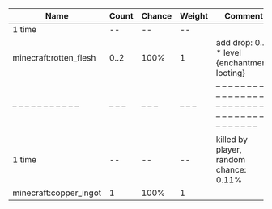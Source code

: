 | Name                   | Count | Chance | Weight | Comment                                                                                |
| ---------------------- | ----- | ------ | ------ | -------------------------------------------------------------------------------------- |
| 1 time                 |    -- |     -- |     -- |                                                                                        |
| minecraft:rotten_flesh |  0..2 |   100% |      1 | add drop: 0..1 * level {enchantment: looting}                                          |
| – – – – – – – – – – –  | – – – | – – –  | – – –  | – – – – – – – – – – – – – – – – – – – – – – – – – – – – – – – – – – – – – – – – – – –  |
| 1 time                 |    -- |     -- |     -- | killed by player, random chance: 0.11%|{enchantment: looting}: 0.11% + 0.02%*(level-1) |
| minecraft:copper_ingot |     1 |   100% |      1 |                                                                                        |